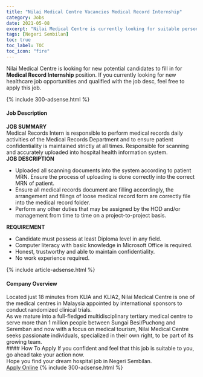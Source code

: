 ```yaml
---
title: "Nilai Medical Centre Vacancies Medical Record Internship" 
category: Jobs 
date: 2021-05-08 
excerpt: "Nilai Medical Centre is currently looking for suitable person to fill in the Medical Record Internship which positioned at Negeri Sembilan" 
tags: [Negeri Sembilan] 
toc: true 
toc_label: TOC 
toc_icon: "fire" 
--- 
```


<p>Nilai Medical Centre is looking for new potential candidates to fill in for <b>Medical Record Internship</b> position. If you currently looking for new healthcare job opportunities and qualified with the job desc, feel free to apply this job.
</p>{% include 300-adsense.html %} 
<div><div><h4>Job Description</h4></div><div><div><span><div><div><strong>JOB SUMMARY</strong></div><div><div>Medical Records Intern is responsible to perform medical records daily activities of the Medical Records Department and to ensure patient confidentiality is maintained strictly at all times. Responsible for scanning and accurately uploaded into hospital health information system.</div><strong>JOB DESCRIPTION</strong><ul><li>Uploaded all scanning documents into the system according to patient MRN. Ensure the process of uploading is done correctly into the correct MRN of patient.</li><li>Ensure all medical records document are filling accordingly, the arrangement and filings of loose medical record form are correctly file into the medical record folder.</li><li>Perform any other duties that may be assigned by the HOD and/or management from time to time on a project-to-project basis.</li></ul><div><strong>REQUIREMENT</strong></div><ul><li>Candidate must possess at least Diploma level in any field.</li><li>Computer literacy with basic knowledge in Microsoft Office is required.</li><li>Honest, trustworthy and able to maintain confidentiality.</li><li>No work experience required.</li></ul></div></div></span></div></div></div> 
{% include article-adsense.html %} 
<div><div><h4>Company Overview</h4></div><div><div><span><div><div>
<div>
<div>
<div>
				Located just 18 minutes from KLIA and KLIA2, Nilai Medical Centre is one of the medical centres in Malaysia appointed by international sponsors to conduct randomized clinical trials.</div>
<div>
				As we mature into a full-fledged multidisciplinary tertiary medical centre to serve more than 1 million people between Sungai Besi/Puchong and Seremban and now with a focus on medical tourism, Nilai Medical Centre seeks passionate individuals, specialized in their own right, to be part of its growing team.</div>
</div>
</div>
</div></div></span></div></div></div> 
#### How To Apply 
If you confident and feel that this job is suitable to you, go ahead take your action now. <br/> 
Hope you find your dream hospital job in Negeri Sembilan. <br/> 
<a href="https://www.jobstreet.com.my/en/job/medical-record-internship-4544972?jobId=jobstreet-my-job-4544972" class="btn btn--warning" target="_blank" rel="nofollow noopenner">Apply Online</a> 
{% include 300-adsense.html %} 